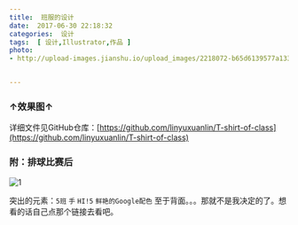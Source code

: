 ```yaml
---
title:  班服的设计
date:  2017-06-30 22:18:32
categories:  设计
tags:  [ 设计,Illustrator,作品 ]
photo:
- http://upload-images.jianshu.io/upload_images/2218072-b65d6139577a133d.png?imageMogr2/auto-orient/strip%7CimageView2/2/w/1240


---
```


### ↑效果图↑


详细文件见GitHub仓库：[https://github.com/linyuxuanlin/T-shirt-of-class](https://github.com/linyuxuanlin/T-shirt-of-class)




<!-- more -->

### 附：排球比赛后
![1](http://upload-images.jianshu.io/upload_images/2218072-2eaa9bf1fd79466d.jpg?imageMogr2/auto-orient/strip%7CimageView2/2/w/1240)




突出的元素：`5班` `手` `HI!5` `鲜艳的Google配色`
至于背面。。。那就不是我决定的了。想看的话自己点那个链接去看吧。
